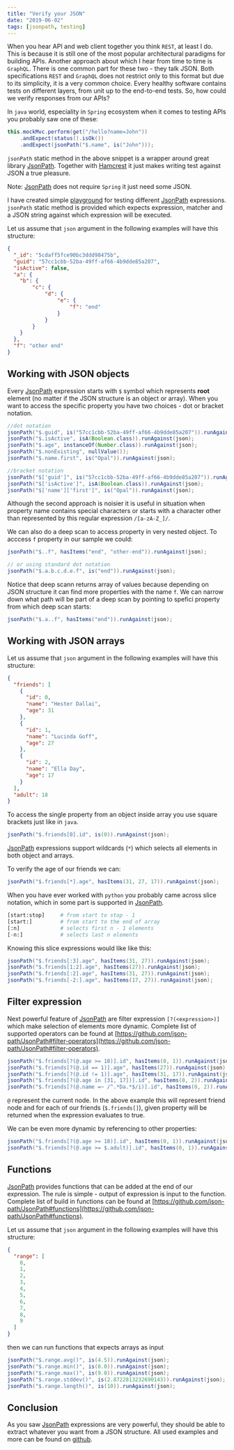 ```yaml
---
title: "Verify your JSON"
date: "2019-06-02"
tags: [jsonpath, testing]
---
```


When you hear API and web client together you think `REST`, at least I do. This is because it is still one of the most popular architectural paradigms for building APIs. Another approach about which I hear from time to time is `GraphQL`. There is one common part for these two - they talk JSON. Both specifications `REST` and `GraphQL` does not restrict only to this format but due to its simplicity, it is a very common choice. Every healthy software contains tests on different layers, from unit up to the end-to-end tests. So, how could we verify responses from our APIs?

<!-- end -->

In `java` world, especiality in `Spring` ecosystem when it comes to testing APIs you probably saw one of these:

```java
this.mockMvc.perform(get("/hello?name=John"))
    .andExpect(status().isOk())
    .andExpect(jsonPath("$.name", is("John")));
```

`jsonPath` static method in the above snippet is a wrapper around great library [JsonPath](https://github.com/json-path/JsonPath). Together with [Hamcrest](https://github.com/hamcrest/JavaHamcrest) it just makes writing test against JSON a true pleasure. 

Note: [JsonPath](https://github.com/json-path/JsonPath) does not require `Spring` it just need some JSON.

I have created simple [playground](https://github.com/ajurasz/jsonpath-playground) for testing different [JsonPath](https://github.com/json-path/JsonPath) expressions. `jsonPath` static method is provided which expects expression, matcher and a JSON string against which expression will be executed.

Let us assume that `json` argument in the following examples will have this structure:

```json
{
  "_id": "5cdaff5fce90bc3ddd98475b",
  "guid": "57cc1cbb-52ba-49ff-af66-4b9dde85a207",
  "isActive": false,
  "a": {
    "b": {
        "c": {
            "d": {
                "e": {
                    "f": "end"
                }
            }
        }
    }
  },
  "f": "other end"
}
```

## Working with JSON objects

Every [JsonPath](https://github.com/json-path/JsonPath) expression starts with `$` symbol which represents **root** element (no matter if the JSON structure is an object or array). When you want to access the specific property you have two choices - dot or bracket notation. 

```java
//dot notation
jsonPath("$.guid", is("57cc1cbb-52ba-49ff-af66-4b9dde85a207")).runAgainst(json);
jsonPath("$.isActive", isA(Boolean.class)).runAgainst(json);
jsonPath("$.age", instanceOf(Number.class)).runAgainst(json);
jsonPath("$.nonExisting", nullValue());
jsonPath("$.name.first", is("Opal")).runAgainst(json);

//bracket notation
jsonPath("$['guid']", is("57cc1cbb-52ba-49ff-af66-4b9dde85a207")).runAgainst(json);
jsonPath("$['isActive']", isA(Boolean.class)).runAgainst(json);
jsonPath("$['name']['first']", is("Opal")).runAgainst(json);
```

Although the second approach is noisier it is useful in situation when property name contains special characters or starts with a character other than represented by this regular expression `/[a-zA-Z_]/`.

We can also do a deep scan to access property in very nested object. To acccess `f` property in our sample we could:

```java
jsonPath("$..f", hasItems("end", "other-end")).runAgainst(json);

// or using standard dot notation
jsonPath("$.a.b.c.d.e.f", is("end")).runAgainst(json);
```

Notice that deep scann returns array of values because depending on JSON structure it can find more properties with the name `f`. We can narrow down what path will be part of a deep scan by pointing to spefici property from which deep scan starts:

```java
jsonPath("$.a..f", hasItems("end")).runAgainst(json);
```

## Working with JSON arrays

Let us assume that `json` argument in the following examples will have this structure:

```json
{
  "friends": [
    {
      "id": 0,
      "name": "Hester Dallai",
      "age": 31
    },
    {
      "id": 1,
      "name": "Lucinda Goff",
      "age": 27
    },
    {
      "id": 2,
      "name": "Ella Day",
      "age": 17
    }
  ],
  "adult": 18
}
```

To access the single property from an object inside array you use square brackets just like in `java`.

```java
jsonPath("$.friends[0].id", is(0)).runAgainst(json);
```

[JsonPath](https://github.com/json-path/JsonPath) expressions support wildcards (`*`) which selects all elements in both object and arrays. 

To verify the age of our friends we can:

```java
jsonPath("$.friends[*].age", hasItems(31, 27, 17)).runAgainst(json);
```

When you have ever worked with `python` you probably came across slice notation, which in some part is supported in [JsonPath](https://github.com/json-path/JsonPath).

```python
[start:stop]     # from start to stop - 1
[start:]         # from start to the end of array
[:n]             # selects first n - 1 elements
[-n:]            # selects last n elements
```

Knowing this slice expressions would like like this:

```java
jsonPath("$.friends[:3].age", hasItems(31, 27)).runAgainst(json);
jsonPath("$.friends[1:2].age", hasItems(27)).runAgainst(json);
jsonPath("$.friends[:2].age", hasItems(31, 27)).runAgainst(json);
jsonPath("$.friends[-2:].age", hasItems(17, 27)).runAgainst(json);
```

## Filter expression

Next powerful feature of [JsonPath](https://github.com/json-path/JsonPath) are filter expression `[?(<expression>)]` which make selection of elements more dynamic. Complete list of supported operators can be found at [https://github.com/json-path/JsonPath#filter-operators](https://github.com/json-path/JsonPath#filter-operators).

```java
jsonPath("$.friends[?(@.age >= 18)].id", hasItems(0, 1)).runAgainst(json);
jsonPath("$.friends[?(@.id == 1)].age", hasItems(27)).runAgainst(json);
jsonPath("$.friends[?(@.id != 1)].age", hasItems(31, 17)).runAgainst(json);
jsonPath("$.friends[?(@.age in [31, 17])].id", hasItems(0, 2)).runAgainst(json);
jsonPath("$.friends[?(@.name =~ /^.*Da.*$/i)].id", hasItems(0, 2)).runAgainst(json);
```

`@` represent the current node. In the above example this will represent friend node and for each of our friends (`$.friends[]`), given property will be returned when the expression evaluates to true.

We can be even more dynamic by referencing to other properties:

```java
jsonPath("$.friends[?(@.age >= 18)].id", hasItems(0, 1)).runAgainst(json);
jsonPath("$.friends[?(@.age >= $.adult)].id", hasItems(0, 1)).runAgainst(json);
```

## Functions

[JsonPath](https://github.com/json-path/JsonPath) provides functions that can be added at the end of our expression. The rule is simple  - output of expression is input to the function. Complete list of build in functions can be found at [https://github.com/json-path/JsonPath#functions](https://github.com/json-path/JsonPath#functions).

Let us assume that `json` argument in the following examples will have this structure:

```json
{
  "range": [
    0,
    1,
    2,
    3,
    4,
    5,
    6,
    7,
    8,
    9
  ]
}
```

then we can run functions that expects arrays as input

```java
jsonPath("$.range.avg()", is(4.5)).runAgainst(json);
jsonPath("$.range.min()", is(0.0)).runAgainst(json);
jsonPath("$.range.max()", is(9.0)).runAgainst(json);
jsonPath("$.range.stddev()", is(2.8722813232690143)).runAgainst(json);
jsonPath("$.range.length()", is(10)).runAgainst(json);
```

## Conclusion

As you saw [JsonPath](https://github.com/json-path/JsonPath) expressions are very powerful, they should be able to extract whatever you want from a JSON structure. All used examples and more can be found on [github](https://github.com/ajurasz/jsonpath-playground).
